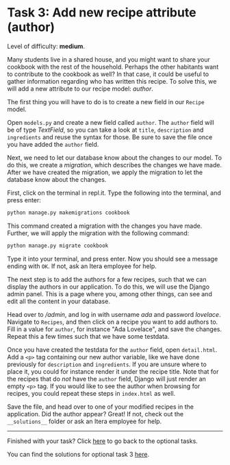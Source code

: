 # Task 3: Add new recipe attribute (author)

Level of difficulty: **medium**.

Many students live in a shared house, and you might want to share your cookbook with the rest of the household. Perhaps the other habitants want to contribute to the cookbook as well? In that case, it could be useful to gather information regarding who has written this recipe. To solve this, we will add a new attribute to our recipe model: _author_.

The first thing you will have to do is to create a new field in our `Recipe` model.

Open `models.py` and create a new field called `author`. The `author` field will be of type _TextField_, so you can take a look at `title`, `description` and `ingredients` and reuse the syntax for those. Be sure to save the file once you have added the `author` field.

Next, we need to let our database know about the changes to our model. To do this, we create a _migration_, which describes the changes we have made. After we have created the migration, we apply the migration to let the database know about the changes.

First, click on the terminal in repl.it. Type the following into the terminal, and press enter:

```python
python manage.py makemigrations cookbook
```

This command created a migration with the changes you have made. Further, we will apply the migration with the following command:

```python
python manage.py migrate cookbook
```

Type it into your terminal, and press enter. Now you should see a message ending with `OK`. If not, ask an Itera employee for help.

The next step is to add the authors for a few recipes, such that we can display the authors in our application. To do this, we will use the Django admin panel. This is a page where you, among other things, can see and edit all the content in your database.

Head over to _/admin_, and log in with username _ada_ and password _lovelace_. Navigate to `Recipes`, and then click on a recipe you want to add authors to. Fill in a value for `author`, for instance "Ada Lovelace", and save the changes. Repeat this a few times such that we have some testdata.

Once you have created the testdata for the `author` field, open `detail.html`. Add a `<p>` tag containing our new author variable, like we have done previously for `description` and `ingredients`. If you are unsure where to place it, you could for instance render it under the recipe title. Note that for the recipes that do _not_ have the `author` field, Django will just render an empty `<p>` tag. If you would like to see the author when browsing for recipes, you could repeat these steps in `index.html` as well.

Save the file, and head over to one of your modified recipes in the application. Did the author appear? Great! If not, check out the `__solutions__` folder or ask an Itera employee for help.

---

Finished with your task? Click [here](/__tasks__/optional) to go back to the optional tasks.

You can find the solutions for optional task 3 [here](/__solutions__/optional/task3_author).
